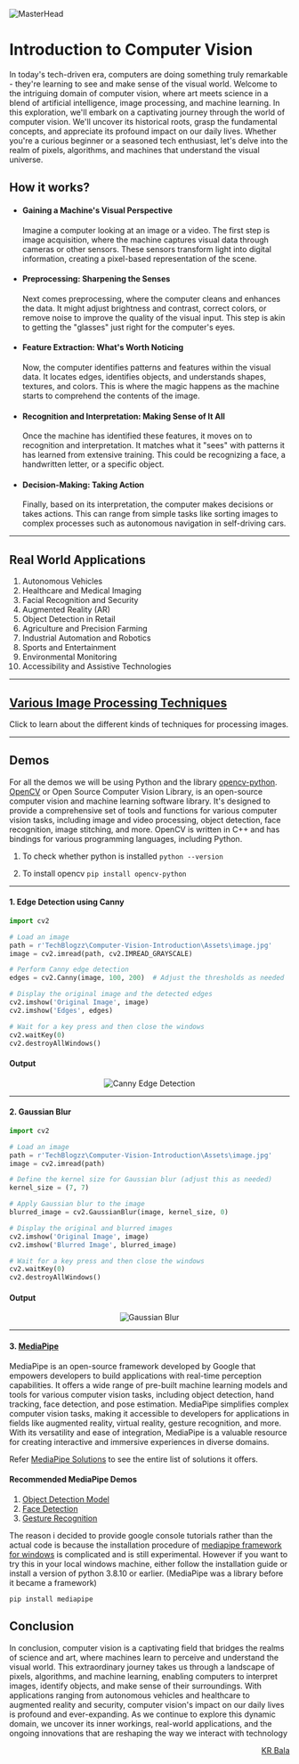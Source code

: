 ![MasterHead](https://www.sacmi.it/SacmiCorporate/media/Closures_Preforms_Containers/News_Images/2022/BANNER_NEWS_GULFCAN_2022.png)

# Introduction to Computer Vision

In today's tech-driven era, computers are doing something truly remarkable - they're learning to see and make sense of the visual world. Welcome to the intriguing domain of computer vision, where art meets science in a blend of artificial intelligence, image processing, and machine learning. In this exploration, we'll embark on a captivating journey through the world of computer vision. We'll uncover its historical roots, grasp the fundamental concepts, and appreciate its profound impact on our daily lives. Whether you're a curious beginner or a seasoned tech enthusiast, let's delve into the realm of pixels, algorithms, and machines that understand the visual universe.

##

## How it works?

- <h4>Gaining a Machine's Visual Perspective</h4>

  Imagine a computer looking at an image or a video. The first step is image acquisition, where the machine captures visual data through cameras or other sensors. These sensors transform light into digital information, creating a pixel-based representation of the scene.

- <h4>Preprocessing: Sharpening the Senses</h4>

  Next comes preprocessing, where the computer cleans and enhances the data. It might adjust brightness and contrast, correct colors, or remove noise to improve the quality of the visual input. This step is akin to getting the "glasses" just right for the computer's eyes.

- <h4> Feature Extraction: What's Worth Noticing </h4>

  Now, the computer identifies patterns and features within the visual data. It locates edges, identifies objects, and understands shapes, textures, and colors. This is where the magic happens as the machine starts to comprehend the contents of the image.

- <h4>Recognition and Interpretation: Making Sense of It All</h4>

  Once the machine has identified these features, it moves on to recognition and interpretation. It matches what it "sees" with patterns it has learned from extensive training. This could be recognizing a face, a handwritten letter, or a specific object.

- <h4>Decision-Making: Taking Action</h4>

  Finally, based on its interpretation, the computer makes decisions or takes actions. This can range from simple tasks like sorting images to complex processes such as autonomous navigation in self-driving cars.

---

## Real World Applications

1. Autonomous Vehicles
2. Healthcare and Medical Imaging
3. Facial Recognition and Security
4. Augmented Reality (AR)
5. Object Detection in Retail
6. Agriculture and Precision Farming
7. Industrial Automation and Robotics
8. Sports and Entertainment
9. Environmental Monitoring
10. Accessibility and Assistive Technologies

---

## [Various Image Processing Techniques](./Various-Image-Processing-Techniques.md)

Click to learn about the different kinds of techniques for processing images.

---

## Demos

For all the demos we will be using Python and the library [opencv-python](https://pypi.org/project/opencv-python/).
[OpenCV](https://opencv.org) or Open Source Computer Vision Library, is an open-source computer vision and machine learning software library. It's designed to provide a comprehensive set of tools and functions for various computer vision tasks, including image and video processing, object detection, face recognition, image stitching, and more. OpenCV is written in C++ and has bindings for various programming languages, including Python.

1. To check whether python is installed `python --version`

2. To install opencv `pip install opencv-python`

---

<h4>1. Edge Detection using Canny</h3>

```py
import cv2

# Load an image
path = r'TechBlogzz\Computer-Vision-Introduction\Assets\image.jpg'
image = cv2.imread(path, cv2.IMREAD_GRAYSCALE)

# Perform Canny edge detection
edges = cv2.Canny(image, 100, 200)  # Adjust the thresholds as needed

# Display the original image and the detected edges
cv2.imshow('Original Image', image)
cv2.imshow('Edges', edges)

# Wait for a key press and then close the windows
cv2.waitKey(0)
cv2.destroyAllWindows()
```

#### Output

<div style="text-align:center;">
<img src = "https://i.imgur.com/ms3bSS8.png" alt = "Canny Edge Detection">
</div>

---

<h4>2. Gaussian Blur </h4>

```py
import cv2

# Load an image
path = r'TechBlogzz\Computer-Vision-Introduction\Assets\image.jpg'
image = cv2.imread(path)

# Define the kernel size for Gaussian blur (adjust this as needed)
kernel_size = (7, 7)

# Apply Gaussian blur to the image
blurred_image = cv2.GaussianBlur(image, kernel_size, 0)

# Display the original and blurred images
cv2.imshow('Original Image', image)
cv2.imshow('Blurred Image', blurred_image)

# Wait for a key press and then close the windows
cv2.waitKey(0)
cv2.destroyAllWindows()
```

#### Output

<div style="text-align:center;">
<img src="https://i.imgur.com/onxVBh1.png" alt="Gaussian Blur">
</div>

---

#### 3. [MediaPipe](https://developers.google.com/mediapipe)

MediaPipe is an open-source framework developed by Google that empowers developers to build applications with real-time perception capabilities. It offers a wide range of pre-built machine learning models and tools for various computer vision tasks, including object detection, hand tracking, face detection, and pose estimation. MediaPipe simplifies complex computer vision tasks, making it accessible to developers for applications in fields like augmented reality, virtual reality, gesture recognition, and more. With its versatility and ease of integration, MediaPipe is a valuable resource for creating interactive and immersive experiences in diverse domains.

Refer [MediaPipe Solutions](https://developers.google.com/mediapipe/solutions/guide) to see the entire list of solutions it offers.

#### Recommended MediaPipe Demos

1. [Object Detection Model](https://developers.google.com/mediapipe/solutions/vision/object_detector)
2. [Face Detection](https://developers.google.com/mediapipe/solutions/vision/face_detector)
3. [Gesture Recognition](https://developers.google.com/mediapipe/solutions/vision/gesture_recognizer)

The reason i decided to provide google console tutorials rather than the actual code is because the installation procedure of [mediapipe framework for windows](https://developers.google.com/mediapipe/framework/getting_started/install#installing_on_windows) is complicated and is still experimental. However if you want to try this in your local windows machine, either follow the installation guide or install a version of python 3.8.10 or earlier. (MediaPipe was a library before it became a framework)

    pip install mediapipe

## Conclusion

In conclusion, computer vision is a captivating field that bridges the realms of science and art, where machines learn to perceive and understand the visual world. This extraordinary journey takes us through a landscape of pixels, algorithms, and machine learning, enabling computers to interpret images, identify objects, and make sense of their surroundings. With applications ranging from autonomous vehicles and healthcare to augmented reality and security, computer vision's impact on our daily lives is profound and ever-expanding. As we continue to explore this dynamic domain, we uncover its inner workings, real-world applications, and the ongoing innovations that are reshaping the way we interact with technology

<div style="text-align: right;">
<a href =https://github.com/parzi-val>KR Bala</a>
</div>
